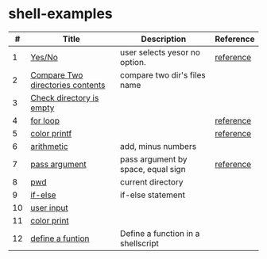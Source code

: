 # shell-examples

| # | Title | Description | Reference |
|---| ----- | ----------- | --------- |
|1| [Yes/No](./yes-no.sh)|  user selects yesor no option. | [reference](https://stackoverflow.com/questions/226703/how-do-i-prompt-for-yes-no-cancel-input-in-a-linux-shell-script)|
|2| [Compare Two directories contents](./compare-two-dir-contents.sh)| compare two dir's files name | |
|3| [Check directory is empty](./check_dir_empty.sh) | |
|4| [for loop](./for-loop.sh) | |[reference](https://jhnyang.tistory.com/191)|
|5| [color printf](./color-printf.sh) | |[reference](https://stackoverflow.com/questions/5947742/how-to-change-the-output-color-of-echo-in-linux?page=1&tab=votes#tab-top)|
|6| [arithmetic](./arithmetic.sh) | add, minus numbers ||
|7| [pass argument](./pass-argument/README.md) | pass argument by space, equal sign | [reference](https://mp.weixin.qq.com/s/ih4HqvcaXshPvEAKTAPdtA)|
|8| [pwd](https://github.com/miseon119/shellscript-examples/blob/6adb31a00cff07068d653d3a10ba3ada4047cedc/check_dir_empty.sh#L14) | current directory | |
|9| [if-else](https://github.com/miseon119/shellscript-examples/blob/4400d77e72cf32d24b48e9bae18b9166105279d7/basic/basic.sh#L4) | if-else statement | |
|10| [user input](./basic/user-input.sh) |  | |
|11| [color print](./basic/user-input.sh) |  | |
|12| [define a funtion](.function/function-note.sh)| Define a function in a shellscript||
